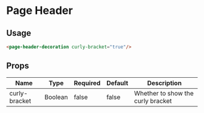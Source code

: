 # Page Header

## Usage

```html
<page-header-decoration curly-bracket="true"/>
```

## Props

| Name | Type | Required | Default | Description |
| --- | --- | --- | --- | --- |
| curly-bracket | Boolean | false | false | Whether to show the curly bracket |
